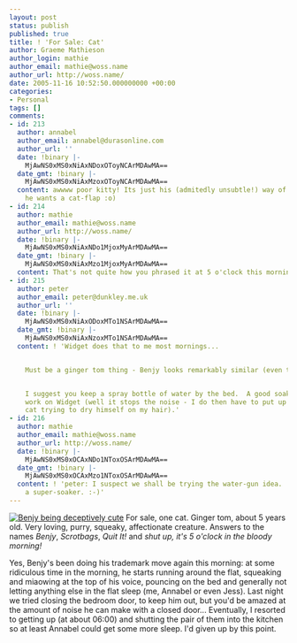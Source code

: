 ```yaml
---
layout: post
status: publish
published: true
title: ! 'For Sale: Cat'
author: Graeme Mathieson
author_login: mathie
author_email: mathie@woss.name
author_url: http://woss.name/
date: 2005-11-16 10:52:50.000000000 +00:00
categories:
- Personal
tags: []
comments:
- id: 213
  author: annabel
  author_email: annabel@durasonline.com
  author_url: ''
  date: !binary |-
    MjAwNS0xMS0xNiAxNDoxOToyNCArMDAwMA==
  date_gmt: !binary |-
    MjAwNS0xMS0xNiAxMzoxOToyNCArMDAwMA==
  content: awwww poor kitty! Its just his (admitedly unsubtle!) way of telling us
    he wants a cat-flap :o)
- id: 214
  author: mathie
  author_email: mathie@woss.name
  author_url: http://woss.name/
  date: !binary |-
    MjAwNS0xMS0xNiAxNDo1MjoxMyArMDAwMA==
  date_gmt: !binary |-
    MjAwNS0xMS0xNiAxMzo1MjoxMyArMDAwMA==
  content: That's not quite how you phrased it at 5 o'clock this morning... :-P
- id: 215
  author: peter
  author_email: peter@dunkley.me.uk
  author_url: ''
  date: !binary |-
    MjAwNS0xMS0xNiAxODoxMTo1NSArMDAwMA==
  date_gmt: !binary |-
    MjAwNS0xMS0xNiAxNzoxMTo1NSArMDAwMA==
  content: ! 'Widget does that to me most mornings...


    Must be a ginger tom thing - Benjy looks remarkably similar (even the markings).


    I suggest you keep a spray bottle of water by the bed.  A good soaking seems to
    work on Widget (well it stops the noise - I do then have to put up with a wet
    cat trying to dry himself on my hair).'
- id: 216
  author: mathie
  author_email: mathie@woss.name
  author_url: http://woss.name/
  date: !binary |-
    MjAwNS0xMS0xOCAxNDo1NToxOSArMDAwMA==
  date_gmt: !binary |-
    MjAwNS0xMS0xOCAxMzo1NToxOSArMDAwMA==
  content: ! 'peter: I suspect we shall be trying the water-gun idea.  Maybe with
    a super-soaker. :-)'
---
```

<a href="http://woss.name/wp-content/Benjy.jpg"><img src='http://woss.name/wp-content/thumb-Benjy.jpg' alt='Benjy being deceptively cute' class="alignright" /></a> For sale, one cat.  Ginger tom, about 5 years old.  Very loving, purry, squeaky, affectionate creature.  Answers to the names <em>Benjy</em>, <em>Scrotbags</em>, <em>Quit It!</em> and <em>shut up, it's 5 o'clock in the bloody morning!</em>

Yes, Benjy's been doing his trademark move again this morning:  at some ridiculous time in the morning, he starts running around the flat, squeaking and miaowing at the top of his voice, pouncing on the bed and generally not letting anything else in the flat sleep (me, Annabel or even Jess).  Last night we tried closing the bedroom door, to keep him out, but you'd be amazed at the amount of noise he can make with a closed door...  Eventually, I resorted to getting up (at about 06:00) and shutting the pair of them into the kitchen so at least Annabel could get some more sleep.  I'd given up by this point.

